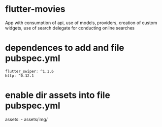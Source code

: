 # flutter-movies
 App with consumption of api, use of models, providers, creation of custom widgets, 
 use of search delegate for conducting online searches
 
 # dependences to add and file pubspec.yml
 
    flutter_swiper: ^1.1.6
    http: ^0.12.1

 # enable dir assets into file pubspec.yml
  assets:
     - assets/img/
